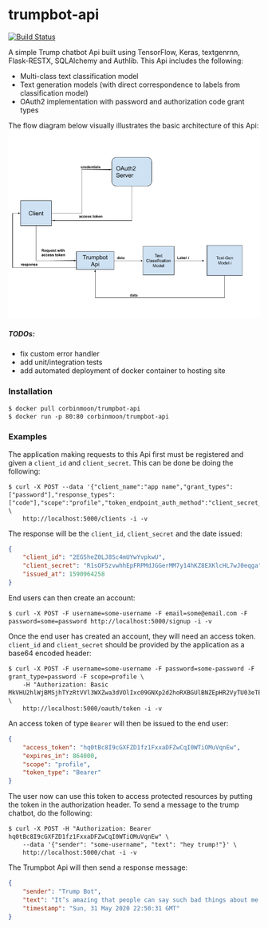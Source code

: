 # trumpbot-api

[![Build Status](https://travis-ci.org/CorbinMoon/trumpbot-api.svg?branch=master)](https://travis-ci.org/CorbinMoon/trumpbot-api)

A simple Trump chatbot Api built using TensorFlow, Keras, textgenrnn, Flask-RESTX, SQLAlchemy and Authlib.
This Api includes the following:
- Multi-class text classification model
- Text generation models (with direct correspondence to labels from classification model)
- OAuth2 implementation with password and authorization code grant types

The flow diagram below visually illustrates the basic architecture of this Api:
![alt text](api-flow-diagram.png)

##### TODOs:
- fix custom error handler
- add unit/integration tests
- add automated deployment of docker container to hosting site

### Installation

```shell script
$ docker pull corbinmoon/trumpbot-api
$ docker run -p 80:80 corbinmoon/trumpbot-api
```

### Examples

The application making requests to this Api first must be registered and given a `client_id` and `client_secret`.
This can be done be doing the following:
```shell script
$ curl -X POST --data '{"client_name":"app name","grant_types":["password"],"response_types":["code"],"scope":"profile","token_endpoint_auth_method":"client_secret_basic"}' \
    http://localhost:5000/clients -i -v
```
The response will be the `client_id`, `client_secret` and the date issued:
```json
{
    "client_id": "2EGSheZ0LJ8Sc4mUYwYvpkwU",
    "client_secret": "R1sOF5zvwhhEpFRPMdJGGerMM7y14hKZ8EXKlcHL7wJ0eqga",
    "issued_at": 1590964258
}
```
End users can then create an account:
```shell script
$ curl -X POST -F username=some-username -F email=some@email.com -F password=some=password http://localhost:5000/signup -i -v
```
Once the end user has created an account, they will need an access token. `client_id` and `client_secret` should be provided by the application as a base64 encoded header:
```shell script
$ curl -X POST -F username=some-username -F password=some-password -F grant_type=password -F scope=profile \
    -H "Authorization: Basic MkVHU2hlWjBMSjhTYzRtVVl3WXZwa3dVOlIxc09GNXp2d2hoRXBGUlBNZEpHR2VyTU03eTE0aEtaOEVYS2xjSEw3d0owZXFnYQ==" \
    http://localhost:5000/oauth/token -i -v
```
An access token of type `Bearer` will then be issued to the end user:
```json
{
    "access_token": "hq0tBc8I9cGXFZD1fz1FxxaDFZwCqI0WTiOMuVqnEw",
    "expires_in": 864000,
    "scope": "profile",
    "token_type": "Bearer"
}
```
The user now can use this token to access protected resources by putting the token in the authorization header. To send a message to the trump chatbot, do the following:
```shell script
$ curl -X POST -H "Authorization: Bearer hq0tBc8I9cGXFZD1fz1FxxaDFZwCqI0WTiOMuVqnEw" \
    --data '{"sender": "some-username", "text": "hey trump!"}' \
    http://localhost:5000/chat -i -v
```
The Trumpbot Api will then send a response message:
```json
{
    "sender": "Trump Bot",
    "text": "It’s amazing that people can say such bad things about me but if I say bad things about them, it becomes a national incident.",
    "timestamp": "Sun, 31 May 2020 22:50:31 GMT"
}
```
